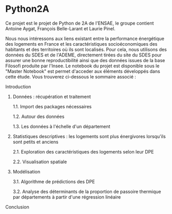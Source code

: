 # Python2A

Ce projet est le projet de Python de 2A de l'ENSAE, le groupe contient Antoine Aygat, François Belle-Larant et Laurie Pinel.

Nous nous intéressons aux liens existant entre la performance énergétique des logements en France et les caractéristiques socioéconomiques des habitants et des territoires où ils sont localisés. Pour cela, nous utilisons des données du SDES et de l'ADEME, directement tirées du site du SDES pour assurer une bonne reproductibilité ainsi que des données issues de la base Filosofi produite par l'Insee. Le notebook du projet est disponible sous le "Master Notebook" est permet d'acceder aux éléments développés dans cette étude. Vous trouverez ci-dessous le sommaire associé :

Introduction 

1. Données : récupération et traitement 

     1.1. Import des packages nécessaires 
  
     1.2. Autour des données 
   
     1.3. Les données à l'échelle d'un département 
 

2. Statistiques descriptives : les logements sont plus énergivores lorsqu'ils sont petits et anciens 

     2.1. Exploration des caractéristiques des logements selon leur DPE
  
     2.2. Visualisation spatiale 
 
 
3. Modélisation 

     3.1. Algorithme de prédictions des DPE 
    
     3.2. Analyse des déterminants de la proportion de passoire thermique par départements à partir d'une régression linéaire
  
Conclusion 
